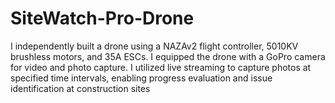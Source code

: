 # SiteWatch-Pro-Drone
I independently built a drone using a NAZAv2 flight controller, 5010KV brushless motors, and 35A ESCs. I equipped the drone with a GoPro camera for video and photo capture. I utilized live streaming to capture photos at specified time intervals, enabling progress evaluation and issue identification at construction sites
